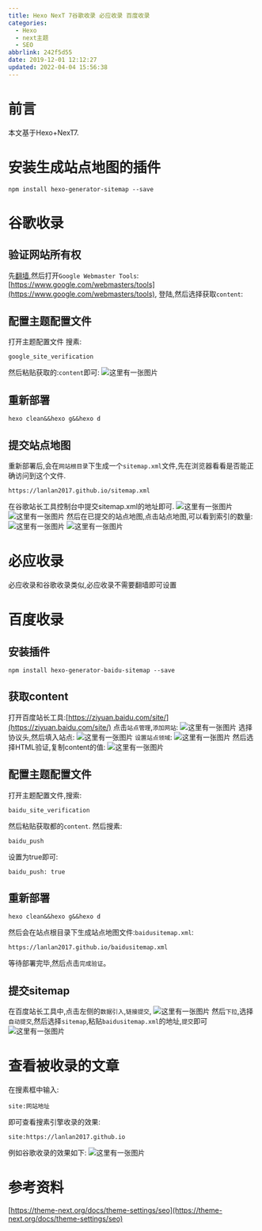 ```yaml
---
title: Hexo NexT 7谷歌收录 必应收录 百度收录
categories: 
  - Hexo
  - next主题
  - SEO
abbrlink: 242f5d55
date: 2019-12-01 12:12:27
updated: 2022-04-04 15:56:38
---
```

# 前言
本文基于Hexo+NexT7.
# 安装生成站点地图的插件
```shell
npm install hexo-generator-sitemap --save
```
# 谷歌收录
## 验证网站所有权
先[翻墙](https://lanlan2017.github.io/blog/a1ad1d5d/),然后打开`Google Webmaster Tools`:[https://www.google.com/webmasters/tools](https://www.google.com/webmasters/tools),
登陆,然后选择获取`content`:
## 配置主题配置文件
打开主题配置文件
搜素:
```shell
google_site_verification
```
然后粘贴获取的:`content`即可:
![这里有一张图片](https://raw.githubusercontent.com/lanlan2017/images/master/Hexo/seo/Google/6.png)
## 重新部署
```shell
hexo clean&&hexo g&&hexo d
```
## 提交站点地图
重新部署后,会在`网站根目录`下生成一个`sitemap.xml`文件,先在浏览器看看是否能正确访问到这个文件.
```shell
https://lanlan2017.github.io/sitemap.xml
```
在谷歌站长工具控制台中提交sitemap.xml的地址即可.
![这里有一张图片](https://raw.githubusercontent.com/lanlan2017/images/master/Hexo/seo/Google/1.png)
![这里有一张图片](https://raw.githubusercontent.com/lanlan2017/images/master/Hexo/seo/Google/2.png)
然后在已提交的站点地图,点击站点地图,可以看到索引的数量:
![这里有一张图片](https://raw.githubusercontent.com/lanlan2017/images/master/Hexo/seo/Google/4.png)
![这里有一张图片](https://raw.githubusercontent.com/lanlan2017/images/master/Hexo/seo/Google/5.png)

# 必应收录
必应收录和谷歌收录类似,必应收录不需要翻墙即可设置
# 百度收录
## 安装插件
```shell
npm install hexo-generator-baidu-sitemap --save
```
## 获取content
打开百度站长工具:[https://ziyuan.baidu.com/site/](https://ziyuan.baidu.com/site/)
点击`站点管理`,`添加网站`:
![这里有一张图片](https://raw.githubusercontent.com/lanlan2017/images/master/Hexo/seo/Baidu/1.png)
选择协议头,然后填入站点:
![这里有一张图片](https://raw.githubusercontent.com/lanlan2017/images/master/Hexo/seo/Baidu/2.png)
`设置站点领域`:
![这里有一张图片](https://raw.githubusercontent.com/lanlan2017/images/master/Hexo/seo/Baidu/3.png)
然后选择HTML验证,复制content的值:
![这里有一张图片](https://raw.githubusercontent.com/lanlan2017/images/master/Hexo/seo/Baidu/4.png)
## 配置主题配置文件
打开主题配置文件,搜索:
```shell
baidu_site_verification
```
然后粘贴获取都的`content`.
然后搜素:
```shell
baidu_push
```
设置为true即可:
```shell
baidu_push: true
```
## 重新部署
```shell
hexo clean&&hexo g&&hexo d
```
然后会在站点根目录下生成站点地图文件:`baidusitemap.xml`:
```shell
https://lanlan2017.github.io/baidusitemap.xml
```
等待部署完毕,然后点击`完成验证`。
## 提交sitemap
在百度站长工具中,点击左侧的`数据引入`,`链接提交`,
![这里有一张图片](https://raw.githubusercontent.com/lanlan2017/images/master/Hexo/seo/Google/8.png)
然后`下拉`,选择`自动提交`,然后选择`sitemap`,粘贴`baidusitemap.xml`的地址,`提交`即可
![这里有一张图片](https://raw.githubusercontent.com/lanlan2017/images/master/Hexo/seo/Google/9.png)

<!--
Hexo/seo/Google/
-->
# 查看被收录的文章
在搜素框中输入:
```shell
site:网站地址
```
即可查看搜素引擎收录的效果:
```shell
site:https://lanlan2017.github.io
```
例如谷歌收录的效果如下:
![这里有一张图片](https://raw.githubusercontent.com/lanlan2017/images/master/Hexo/seo/Goolge/10.png)
# 参考资料
[https://theme-next.org/docs/theme-settings/seo](https://theme-next.org/docs/theme-settings/seo)
